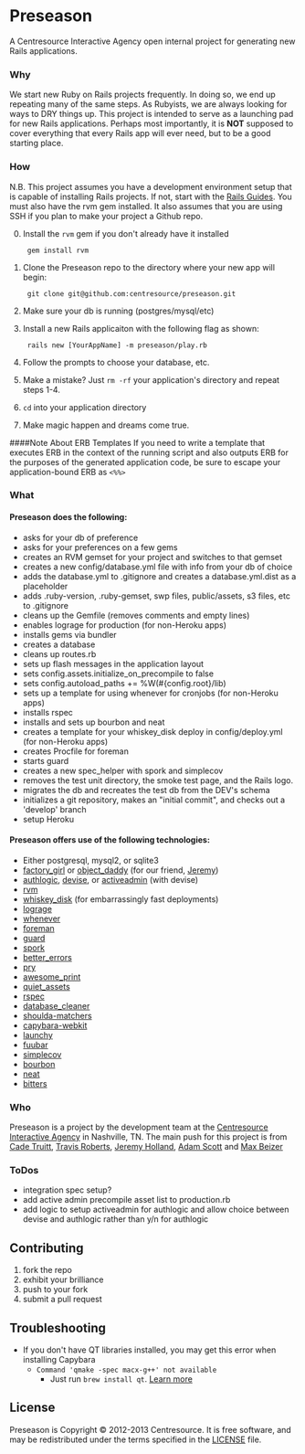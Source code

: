 # Preseason
A Centresource Interactive Agency open internal project for generating new Rails applications.

### Why
We start new Ruby on Rails projects frequently. In doing so, we end up
repeating many of the same steps. As Rubyists, we are always looking for
ways to DRY things up. This project is intended to serve as a launching
pad for new Rails applications. Perhaps most importantly, it is **NOT** supposed to cover everything that every Rails app will ever need, but to be a good starting place.

### How
N.B. This project assumes you have a development environment setup that is capable of installing Rails projects. If not, start with the [Rails Guides](http://guides.rubyonrails.org/getting_started.html "Rails Guides"). You must also have the rvm gem installed. It also assumes that you are using SSH if you plan to make your project a Github repo.

0. Install the `rvm` gem if you don't already have it installed

        gem install rvm

1. Clone the Preseason repo to the directory where your new app will begin:

        git clone git@github.com:centresource/preseason.git

2. Make sure your db is running (postgres/mysql/etc)

3. Install a new Rails applicaiton with the following flag as shown:

        rails new [YourAppName] -m preseason/play.rb

3. Follow the prompts to choose your database, etc.

4. Make a mistake? Just ```rm -rf``` your application's directory and repeat steps 1-4.

5. ```cd``` into your application directory

6. Make magic happen and dreams come true.

####Note About ERB Templates
If you need to write a template that executes ERB in the context of the running script and also outputs ERB for the purposes of the generated application code, be sure to escape your application-bound ERB as `<%%>`

### What
#### Preseason does the following:

+ asks for your db of preference
+ asks for your preferences on a few gems
+ creates an RVM gemset for your project and switches to that gemset
+ creates a new config/database.yml file with info from your db of choice
+ adds the database.yml to .gitignore and creates a database.yml.dist as a placeholder
+ adds .ruby-version, .ruby-gemset, swp files, public/assets, s3 files, etc to .gitignore
+ cleans up the Gemfile (removes comments and empty lines)
+ enables lograge for production (for non-Heroku apps)
+ installs gems via bundler
+ creates a database
+ cleans up routes.rb
+ sets up flash messages in the application layout
+ sets config.assets.initialize_on_precompile to false
+ sets config.autoload_paths += %W(\#{config.root}/lib)
+ sets up a template for using whenever for cronjobs (for non-Heroku apps)
+ installs rspec
+ installs and sets up bourbon and neat
+ creates a template for your whiskey_disk deploy in config/deploy.yml (for non-Heroku apps)
+ creates Procfile for foreman
+ starts guard
+ creates a new spec_helper with spork and simplecov
+ removes the test unit directory, the smoke test page, and the Rails logo.
+ migrates the db and recreates the test db from the DEV's schema
+ initializes a git repository, makes an "initial commit", and checks out a 'develop' branch
+ setup Heroku

#### Preseason offers use of the following technologies:

+  Either postgresql, mysql2, or sqlite3
+  [factory_girl](https://github.com/thoughtbot/factory_girl) or [object_daddy](https://github.com/flogic/object_daddy) (for our friend, [Jeremy](https://github.com/awebneck))
+  [authlogic](https://github.com/binarylogic/authlogic), [devise](https://github.com/plataformatec/devise), or [activeadmin](http://www.activeadmin.info/) (with devise)
+  [rvm](https://rvm.io/)
+  [whiskey_disk](https://github.com/flogic/whiskey_disk) (for embarrassingly fast deployments)
+  [lograge](https://github.com/roidrage/lograge)
+  [whenever](https://github.com/javan/whenever)
+  [foreman](https://github.com/ddollar/foreman)
+  [guard](https://github.com/guard/guard)
+  [spork](https://github.com/sporkrb/spork)
+  [better_errors](https://github.com/charliesome/better_errors)
+  [pry](http://pryrepl.org/)
+  [awesome_print](https://github.com/michaeldv/awesome_print)
+  [quiet_assets](https://github.com/evrone/quiet_assets)
+  [rspec](http://rspec.info/)
+  [database_cleaner](https://github.com/bmabey/database_cleaner)
+  [shoulda-matchers](https://github.com/thoughtbot/shoulda-matchers)
+  [capybara-webkit](https://github.com/thoughtbot/capybara-webkit)
+  [launchy](https://github.com/copiousfreetime/launchy)
+  [fuubar](https://github.com/jeffkreeftmeijer/fuubar)
+  [simplecov](https://github.com/colszowka/simplecov)
+  [bourbon](http://bourbon.io/)
+  [neat](http://neat.bourbon.io/)
+  [bitters](http://bitters.bourbon.io)

### Who

Preseason is a project by the development team at the [Centresource Interactive Agency](http://www.centresource.com) in Nashville, TN. The main push for this project is from [Cade Truitt](https://github.com/cade), [Travis Roberts](https://github.com/travisr), [Jeremy Holland](https://github.com/awebneck), [Adam Scott](https://github.com/ascot21) and [Max Beizer](https://github.com/maxbeizer)

### ToDos
* integration spec setup?
* add active admin precompile asset list to production.rb
* add logic to setup activeadmin for authlogic and allow choice between
  devise and authlogic rather than y/n for authlogic

## Contributing
1. fork the repo
2. exhibit your brilliance
3. push to your fork
4. submit a pull request

## Troubleshooting
* If you don't have QT libraries installed, you may get this error when installing Capybara
   * `Command 'qmake -spec macx-g++' not available`
      * Just run `brew install qt`. [Learn more](https://github.com/thoughtbot/capybara-webkit/wiki/Installing-Qt-and-compiling-capybara-webkit)

## License
Preseason is Copyright © 2012-2013 Centresource. It is free software, and may be redistributed under the terms specified in the [LICENSE](https://github.com/centresource/preseason/blob/master/LICENSE) file.

